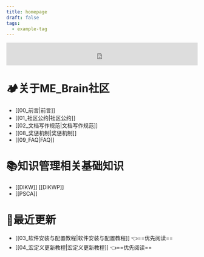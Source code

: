 ```yaml
---
title: homepage
draft: false
tags:
  - example-tag
---
```

<iframe id="embed_dom" name="embed_dom" frameborder="0" style="display:block;width:100%; height:60px;" src="https://cn.widgetstore.net/view/index.html?q=5b049cc8622189440f31d6307d40e568.8212c3bc6655742f01d6ea8a2ee15a73"></iframe>

# 🏕关于ME_Brain社区

- [[00_前言|前言]]
- [[01_社区公约|社区公约]]
- [[02_文档写作规范|文档写作规范]]
- [[08_奖惩机制|奖惩机制]]
- [[09_FAQ|FAQ]]

# 📚知识管理相关基础知识

- [[DIKW]] [[DIKWP]]
- [[PSCA]]

# 📢最近更新

- [[03_软件安装与配置教程|软件安装与配置教程]]  👈==优先阅读==
- [[04_宏定义更新教程|宏定义更新教程]]  👈==优先阅读==
